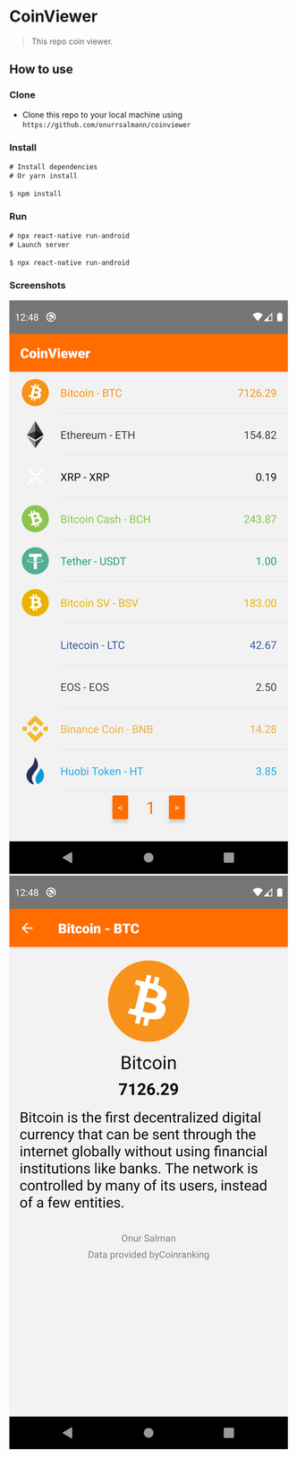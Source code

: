 # CoinViewer
> This repo coin viewer.

## How to use
### Clone
- Clone this repo to your local machine using `https://github.com/onurrsalmann/coinviewer`

### Install 
```
# Install dependencies
# Or yarn install

$ npm install
```
### Run
```
# npx react-native run-android
# Launch server

$ npx react-native run-android
```

### Screenshots

![](ss/1.png)
![](ss/2.png)
